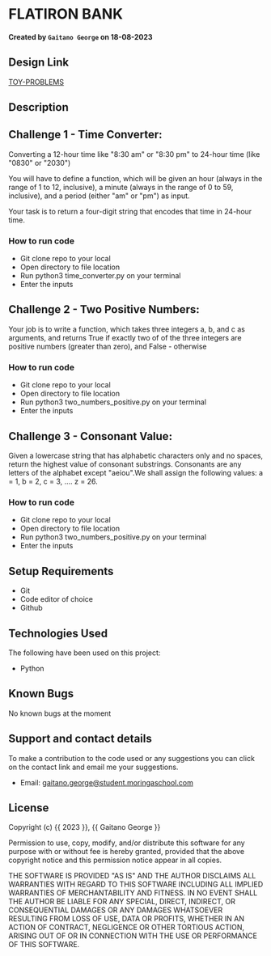 # FLATIRON BANK

#### Created by `Gaitano George` on 18-08-2023

## Design Link

[TOY-PROBLEMS](https://github.com/Gaitano123/phase3-codechallenge-wk1)

## Description

## Challenge 1 - Time Converter:
Converting a 12-hour time like "8:30 am" or "8:30 pm" to 24-hour time (like "0830" or "2030")

You will have to define a function, which will be given an hour (always in the range of 1 to 12, inclusive), a minute (always in the range of 0 to 59, inclusive), and a period (either "am" or "pm") as input.

Your task is to return a four-digit string that encodes that time in 24-hour time.

### How to run code

- Git clone repo to your local
- Open directory to file location
- Run python3 time_converter.py on your terminal
- Enter the inputs

## Challenge 2 - Two Positive Numbers:

Your job is to write a function, which takes three integers a, b, and c as arguments, and returns True if exactly two of of the three integers are positive numbers (greater than zero), and False - otherwise

### How to run code

- Git clone repo to your local
- Open directory to file location
- Run python3 two_numbers_positive.py on your terminal
- Enter the inputs


## Challenge 3 - Consonant Value:

Given a lowercase string that has alphabetic characters only and no spaces, return the highest value of consonant substrings. Consonants are any letters of the alphabet except "aeiou".We shall assign the following values: a = 1, b = 2, c = 3, .... z = 26.


### How to run code

- Git clone repo to your local
- Open directory to file location
- Run python3 two_numbers_positive.py on your terminal
- Enter the inputs


## Setup Requirements

- Git
- Code editor of choice
- Github



## Technologies Used

The following have been used on this project:

- Python

## Known Bugs

No known bugs at the moment

## Support and contact details 

To make a contribution to the code used or any suggestions you can click on the contact link and email me your suggestions.

- Email: gaitano.george@student.moringaschool.com

## License

Copyright (c) {{ 2023 }}, {{ Gaitano George }}

Permission to use, copy, modify, and/or distribute this software for any
purpose with or without fee is hereby granted, provided that the above
copyright notice and this permission notice appear in all copies.

THE SOFTWARE IS PROVIDED "AS IS" AND THE AUTHOR DISCLAIMS ALL WARRANTIES WITH
REGARD TO THIS SOFTWARE INCLUDING ALL IMPLIED WARRANTIES OF MERCHANTABILITY AND
FITNESS. IN NO EVENT SHALL THE AUTHOR BE LIABLE FOR ANY SPECIAL, DIRECT,
INDIRECT, OR CONSEQUENTIAL DAMAGES OR ANY DAMAGES WHATSOEVER RESULTING FROM
LOSS OF USE, DATA OR PROFITS, WHETHER IN AN ACTION OF CONTRACT, NEGLIGENCE OR
OTHER TORTIOUS ACTION, ARISING OUT OF OR IN CONNECTION WITH THE USE OR
PERFORMANCE OF THIS SOFTWARE.